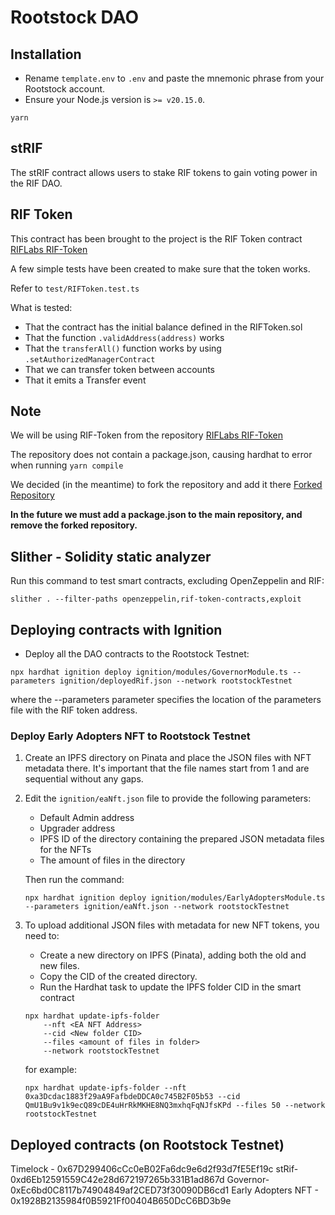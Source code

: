 # Rootstock DAO

## Installation

- Rename `template.env` to `.env` and paste the mnemonic phrase from your Rootstock account.
- Ensure your Node.js version is `>= v20.15.0`.

```shell
yarn
```

## stRIF

The stRIF contract allows users to stake RIF tokens to gain voting power in the RIF DAO.

## RIF Token

This contract has been brought to the project is the RIF Token contract [RIFLabs RIF-Token](https://github.com/riflabs/RIF-Token)

A few simple tests have been created to make sure that the token works.

Refer to `test/RIFToken.test.ts`

What is tested:

- That the contract has the initial balance defined in the RIFToken.sol
- That the function `.validAddress(address)` works
- That the `transferAll()` function works by using `.setAuthorizedManagerContract`
- That we can transfer token between accounts
- That it emits a Transfer event

## Note

We will be using RIF-Token from the repository [RIFLabs RIF-Token](https://github.com/riflabs/RIF-Token)

The repository does not contain a package.json, causing hardhat to error when running `yarn compile`

We decided (in the meantime) to fork the repository and add it there [Forked Repository](https://github.com/Freshenext/RIF-Token)

**In the future we must add a package.json to the main repository, and remove the forked repository.**

## Slither - Solidity static analyzer

Run this command to test smart contracts, excluding OpenZeppelin and RIF:

```shell
slither . --filter-paths openzeppelin,rif-token-contracts,exploit
```

## Deploying contracts with Ignition

- Deploy all the DAO contracts to the Rootstock Testnet:

```shell
npx hardhat ignition deploy ignition/modules/GovernorModule.ts --parameters ignition/deployedRif.json --network rootstockTestnet
```

where the --parameters parameter specifies the location of the parameters file with the RIF token address.

### Deploy Early Adopters NFT to Rootstock Testnet

1. Create an IPFS directory on Pinata and place the JSON files with NFT metadata there. It's important that the file names start from 1 and are sequential without any gaps.

2. Edit the `ignition/eaNft.json` file to provide the following parameters:

    - Default Admin address
    - Upgrader address
    - IPFS ID of the directory containing the prepared JSON metadata files for the NFTs
    - The amount of files in the directory

    Then run the command:

      ```shell
      npx hardhat ignition deploy ignition/modules/EarlyAdoptersModule.ts --parameters ignition/eaNft.json --network rootstockTestnet
      ```

3. To upload additional JSON files with metadata for new NFT tokens, you need to:

    - Create a new directory on IPFS (Pinata), adding both the old and new files.
    - Copy the CID of the created directory.
    - Run the Hardhat task to update the IPFS folder CID in the smart contract

    ```shell
    npx hardhat update-ipfs-folder 
        --nft <EA NFT Address> 
        --cid <New folder CID> 
        --files <amount of files in folder>
        --network rootstockTestnet
    ```

    for example:

    ```shell
    npx hardhat update-ipfs-folder --nft 0xa3Dcdac1883f29aA9FafbdeDDCA0c745B2F05b53 --cid QmU1Bu9v1k9ecQ89cDE4uHrRkMKHE8NQ3mxhqFqNJfsKPd --files 50 --network rootstockTestnet
    ```

## Deployed contracts (on Rootstock Testnet)

Timelock - 0x67D299406cCc0eB02Fa6dc9e6d2f93d7fE5Ef19c
stRif- 0xd6Eb12591559C42e28d672197265b331B1ad867d
Governor- 0xEc6bd0C8117b74904849af2CED73f30090DB6cd1
Early Adopters NFT - 0x1928B2135984f0B5921Ff00404B650DcC6BD3b9e

